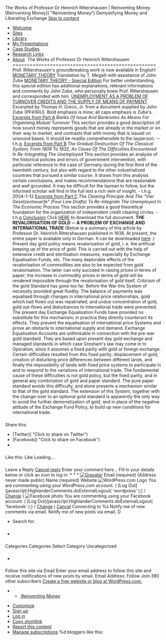 The Works of Professor Dr Heinrich Rittershausen | Reinventing Money
[Reinventing Money]( "Reinventing Money")
Demystifying Money and Liberating Exchange
[Skip to content](#content "Skip to content")
* [Welcome]()
* [Sites]()
* [Library]()
* [My Presentations]()
* [Case Studies]()
* [Research Links]()
* [About]()
[![]()]()
The Works of Professor Dr Heinrich Rittershausen
==================================================
Prof. Rittershausen's groundbreaking work is now available in English!
[MONETARY THEORY]()
Translation by T. Megalli with assistance of John Zube
[MONETARY THEORY - Special Edition]()
For better understanding, this special edition has additional explanations, relevant informations and comments by John Zube, who personally knew Prof. Rittershausen and corresponded with him.
[UNEMPLOYMENT AS A PROBLEM OF TURNOVER CREDITS AND THE SUPPLY OF MEANS OF PAYMENT]()
Excerpted by Thomas H. Greco, Jr. from a document supplied by John Zube (PP41RiU). Bold emphasis is mine; all caps emphasis is Zube's.
[Excerpts from Part A]()
*Banks Of Issue And Banknotes As Means For Organising Mutual Turnover*
This section provides a good description of how sound money represents goods that are already in the market or on their way to market, and contrasts that with money that is issued on unsound bases. It should be readily comprehensible to the layperson. -- t.h.g.
[Excerpts from Part B]()
*The Gradual Destruction Of The Classical System, From 1909 To 1932, As Cause Of The Difficulties Encountered In Re-Integrating The Unemployed*
This section provides an analysis of the historical policies and errors of government intervention, with particular reference to the case of Germany during the first third of the twentieth century, but also with regard to the other industrialized countries that pursued a similar course. It draws from this analysis certain conclusions, and makes recommendations that are reasonable and well grounded. It may be difficult for the layman to follow, but the informed scholar will find in the full text a rich vein of insight. - t.h.g. 2004-1-12
[Excerpts from Part C]()
*The Clearing Principle And The "Vier Gesetzentwuerfe" (Four Law Drafts) To Re-Integrate The Unemployed In The Economic Process*
This section provides a good theoretical foundation for the organization of independent credit clearing circles. - t.h.g
[Conclusion]()
Click
[HERE]()
to download the full document.
**THE REVALORISATION OF GOLD --
A PROBLEM OF EXCHANGE AND INTERNATIONAL TRADE**
(Below is a summary of this article by Professor Dr. Heinrich Rittershausen published in 1938. At present, the entire paper is available only in German. It can be downloaded
[here]()
.)
Present day gold policy means revalorisation of gold, i. e. the artificial keeping up of the price of gold. This is carried out with the help of extensive credit and sterilisation measures, especially by Exchange Equalisation Funds, etc. The many deplorable effects of the revalorisation of commodities are also to be expected from gold revalorisation. The latter can only succeed in raising prices in terms of paper; the increase in commodity prices in terms of gold will be rendered impossible through the revalorisation of gold itself. Criticism of the gold Standard has gone too far. Before the War this System of necessity provided great fluidity. The balance of payments was equalised through changes in international price relationships, gold which had flown out was repatriated, and undue concentration of gold, gold out-flows and disturbances to international trade were prevented. The present day Exchange Equalisation Funds have provided no substitute for this mechanism; in practice they directly counteract its effects. They prevent the equalisation of international price Systems and prove an obstacle to international supply and demand. Exchange Equalisation Accounts are unthinkable in connection with the pre-war gold standard. They are based upon present day gold exchange and managed standards in which case Gresham's law may come in to Operation, since it assumes a fixed parity with gold or foreign exchange. Certain difficulties resulted from this fixed parity; displacement of gold, creation of disturbing price differences between different lands, and finally the impossibility of lands with fixed price systems to participate in and to respond to the variations of international trade. The fundamental cause of these difficulties is not gold policy, but the fixed parity, and in general any combination of gold and paper standard. The pure paper standard avoids this difficulty, and alone presents a mechanism similar to that of the gold standard. The extension of this System, together with the change-over to an optional gold standard is apparently the only way to avoid the further demonetization of gold, and in place of the negative attitude of the Exchange Fund Policy, to build up new conditions for international trade.
###
Share this:
* [Twitter]( "Click to share on Twitter")
* [Facebook]( "Click to share on Facebook")
*
###
Like this:
Like
Loading...
###
Leave a Reply
[Cancel reply](/the-works-of-professor-dr-heinrich-rittershausen/#respond)
Enter your comment here...
Fill in your details below or click an icon to log in:
*
*
*
[![Gravatar]()]()
Email
(required)
(Address never made public)
Name
(required)
Website
![WordPress.com Logo]()
You are commenting using your WordPress.com account.
(
[Log Out](javascript:HighlanderComments.doExternalLogout( 'wordpress' );)
/
[Change](#)
)
![Facebook photo]()
You are commenting using your Facebook account.
(
[Log Out](javascript:HighlanderComments.doExternalLogout( 'facebook' );)
/
[Change](#)
)
[Cancel](javascript:HighlanderComments.cancelExternalWindow();)
Connecting to %s
Notify me of new comments via email.
Notify me of new posts via email.
D
* Search for:
* ###
Categories
Categories
Select Category
Uncategorized
* ###
Follow this site via Email
Enter your email address to follow this site and receive notifications of new posts by email.
Email Address:
Follow
Join 390 other subscribers
[Create a free website or blog at WordPress.com.]()
* + [![]()
Reinventing Money]()
+ [Customize]()
+ [Sign up]()
+ [Log in]()
+ [Copy shortlink]()
+ [Report this content]()
+ [Manage subscriptions]()
%d
bloggers like this:
![]()
